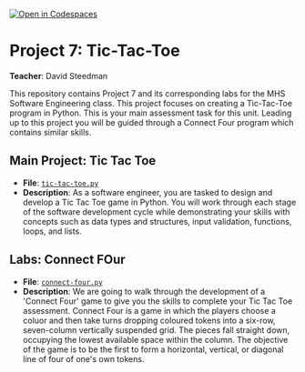 [![Open in Codespaces](https://classroom.github.com/assets/launch-codespace-7f7980b617ed060a017424585567c406b6ee15c891e84e1186181d67ecf80aa0.svg)](https://classroom.github.com/open-in-codespaces?assignment_repo_id=14555187)
# Project 7: Tic-Tac-Toe

**Teacher**: David Steedman

This repository contains Project 7 and its corresponding labs for the MHS Software Engineering class. This project focuses on creating a Tic-Tac-Toe program in Python. This is your main assessment task for this unit.
Leading up to this project you will be guided through a Connect Four program which contains similar skills.

## Main Project: Tic Tac Toe
- **File**: [`tic-tac-toe.py`](tic-tac-toe.py)
- **Description**: As a software engineer, you are tasked to design and develop a Tic Tac Toe game in Python. You will work through each stage of the software development cycle while demonstrating your skills with concepts such as data types and structures, input validation, functions, loops, and lists.

## Labs: Connect FOur
- **File**: [`connect-four.py`](connect-four.py)
- **Description**: We are going to walk through the development of a 'Connect Four' game to give you the skills to complete your Tic Tac Toe assessment. Connect Four is a game in which the players choose a coluor and then take turns dropping coloured tokens into a six-row, seven-column vertically suspended grid. The pieces fall straight down, occupying the lowest available space within the column. The objective of the game is to be the first to form a horizontal, vertical, or diagonal line of four of one's own tokens.